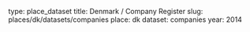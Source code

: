 type: place_dataset
title: Denmark / Company Register
slug: places/dk/datasets/companies
place: dk
dataset: companies
year: 2014
